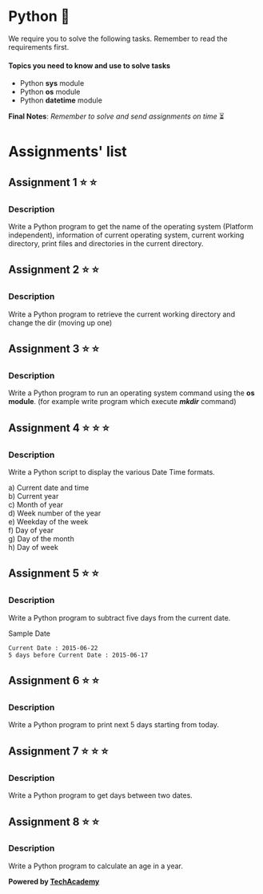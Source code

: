 # Python  :snake:

We require you to solve the following tasks. Remember to read the requirements first.

#### Topics you need to know and use to solve tasks

* Python **sys** module
* Python **os** module
* Python **datetime** module



**Final Notes**: *Remember to solve and send assignments on time* :hourglass_flowing_sand:

# Assignments' list 

## Assignment 1  :star:  :star:

### Description

Write a Python program to get the name of the operating system (Platform independent), information of current operating system, current working directory, print files and directories in the current directory.

## Assignment 2  :star:  :star:

### Description

Write a Python program to retrieve the current working directory and change the dir (moving up one)

## Assignment 3  :star:  :star:

### Description

Write a Python program to run an operating system command using the **os module**. (for example write program which execute ***mkdir*** command)

## Assignment 4  :star:  :star:  :star:

### Description

Write a Python script to display the various Date Time formats.

a) Current date and time\
b) Current year\
c) Month of year\
d) Week number of the year\
e) Weekday of the week\
f) Day of year\
g) Day of the month\
h) Day of week

## Assignment 5  :star:  :star:

### Description

Write a Python program to subtract five days from the current date.

Sample Date
```
Current Date : 2015-06-22
5 days before Current Date : 2015-06-17 
```

## Assignment 6  :star:  :star:

### Description

Write a Python program to print next 5 days starting from today.


## Assignment 7  :star:  :star:  :star:

### Description

Write a Python program to get days between two dates.

## Assignment 8  :star:  :star:

### Description

Write a Python program to calculate an age in a year.


**Powered by [TechAcademy](https://www.tech.edu.az/)**
